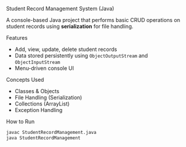  Student Record Management System (Java)

A console-based Java project that performs basic CRUD operations on student records using **serialization** for file handling.

 Features
- Add, view, update, delete student records  
- Data stored persistently using `ObjectOutputStream` and `ObjectInputStream`  
- Menu-driven console UI  

 Concepts Used
- Classes & Objects  
- File Handling (Serialization)  
- Collections (ArrayList)  
- Exception Handling  

 How to Run
```bash
javac StudentRecordManagement.java
java StudentRecordManagement

